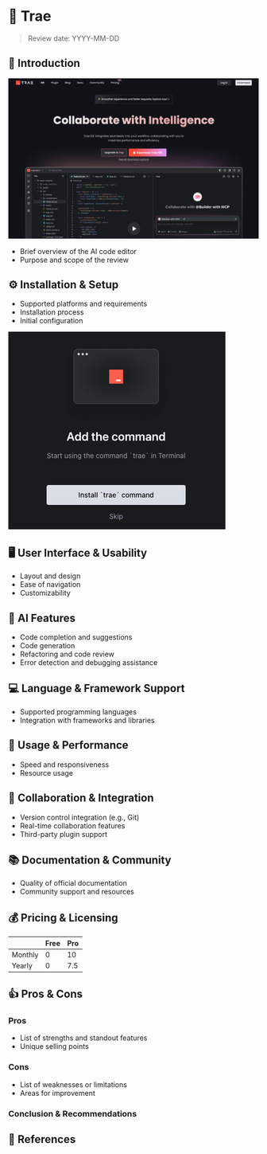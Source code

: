 # 🤖 Trae

> Review date: YYYY-MM-DD

## 📝 Introduction

![20250622102544](https://raw.githubusercontent.com/hsiangjenli/pic-bed/main/images/20250622102544.png)
- Brief overview of the AI code editor
- Purpose and scope of the review

## ⚙️ Installation & Setup
- Supported platforms and requirements
- Installation process
- Initial configuration

![20250622103201](https://raw.githubusercontent.com/hsiangjenli/pic-bed/main/images/20250622103201.png)

## 🖥️ User Interface & Usability
- Layout and design
- Ease of navigation
- Customizability

## 🤔 AI Features
- Code completion and suggestions
- Code generation
- Refactoring and code review
- Error detection and debugging assistance

## 💻 Language & Framework Support
- Supported programming languages
- Integration with frameworks and libraries

## 🚀 Usage & Performance
- Speed and responsiveness
- Resource usage

## 🤝 Collaboration & Integration
- Version control integration (e.g., Git)
- Real-time collaboration features
- Third-party plugin support

## 📚 Documentation & Community
- Quality of official documentation
- Community support and resources

## 💰 Pricing & Licensing

|         | Free | Pro |
|:--------|:-----|:----|
| Monthly | 0    | 10  |
| Yearly  | 0    | 7.5 |

## 👍 Pros & Cons

### Pros

- List of strengths and standout features
- Unique selling points

### Cons
- List of weaknesses or limitations
- Areas for improvement

### Conclusion & Recommendations

## 🔗 References

